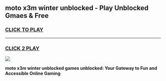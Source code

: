 
## moto x3m winter unblocked - Play Unblocked Gmaes & Free
<h3>
<a href="https://news.freeplayer.one?title=moto_x3m_winter_unblocked&ref=16F">CLICK TO PLAY</a></h3>
<hr>

<h3>
<a href="https://news.freeplayer.one?title=moto_x3m_winter_unblocked&ref=16F">CLICK 2 PLAY</a>
  
</h3>

<a href="https://news.freeplayer.one?title=moto_x3m_winter_unblocked&ref=16F/"><img src="https://clearcache.store/games.png"></a>


**moto x3m winter unblocked games unblocked: Your Gateway to Fun and Accessible Online Gaming**
